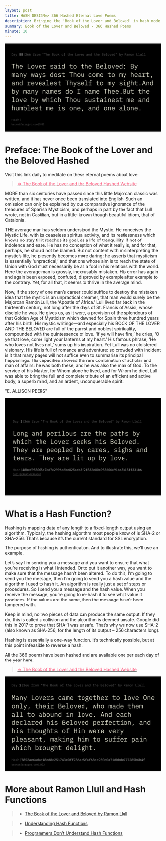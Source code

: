 ```yaml
---
layout: post
title: HASH DESIGN=> 366 Hashed Eternal Love Poems 
description: Bringing the 'Book of the Lover and Beloved' in hash mode
summary: Book of the Lover and Beloved - 366 Hashed Poems 
minute: 10
---
```


<a href="https://hash-love.surge.sh/">![The Book of the Lover and the Beloved Hashed](/assets/images/art/LOVE/day88.jpeg)</a>

# Preface: The Book of the Lover and the Beloved Hashed 

Visit this link daily to meditate on these eternal poems about love: 
> <a href="https://hash-love.surge.sh/"><span style="color:#ff597d">=> The Book of the Lover and the Beloved Hashed Website </span></a>

MORE than six centuries have passed since this little Majorcan classic was written, and it has never once been translated into English. Such an omission can only be explained by our comparative ignorance of the treasures of Spanish Mysticism, and perhaps in part by the fact that Lull wrote, not in Castilian, but in a little-known though beautiful idiom, that of Catalonia.

THE average man has seldom understood the Mystic. He conceives the Mystic Life, with its ceaseless spiritual activity, and its restlessness which knows no stay till it reaches its goal, as a life of tranquillity, if not of indolence and ease. He has no conception of what it really is, and for that, perhaps, he should not be blamed. But not content with misinterpreting the mystic’s life, he presently becomes more daring; he asserts that mysticism is essentially ‘unpractical,’ and that one whose aim is to reach the state of Union with God must necessarily be as a fool in his relations with the world. Here the average man is grossly, inexcusably mistaken. His error has again and again been exposed, confuted, disproved by example after example to the contrary. Yet, for all that, it seems to thrive in the average mind.

Now, if the story of one man’s career could suffice to destroy the mistaken idea that the mystic is an unpractical dreamer, that man would surely be the Majorcan Ramón Lull, the ‘Apostle of Africa.’ Lull lived far back in the thirteenth century, not long after the days of St. Francis of Assisi, whose disciple he was. He gives us, as it were, a prevision of the splendours of that Golden Age of Mysticism which dawned for Spain three hundred years after his birth. His mystic writings—and especially his BOOK OF THE LOVER AND THE BELOVED are full of the purest and noblest spirituality, compounded with the quintessence of love. ‘If ye will have fire,’ he cries, ‘O ye that love, come light your lanterns at my heart.’ His famous phrase, ‘He who loves not lives not,’ sums up his inspiration. Yet Lull was no cloistered visionary. His life is full of romance and adventure: so crowded with incident is it that many pages will not suffice even to summarise its principal happenings. His capacities showed the rare combination of scholar and man of affairs: he was both these, and he was also the man of God. To the service of his Master, for Whom alone he lived, and for Whom he died, Lull was able to bring the full and complete tribute of an efficient and active body, a superb mind, and an ardent, unconquerable spirit.

"E. ALLISON PEERS"

<a href="https://hash-love.surge.sh/">![The Book of the Lover and the Beloved Hashed](/assets/images/art/LOVE/day1.jpeg)</a>

# What is a Hash Function?

Hashing is mapping data of any length to a fixed-length output using an algorithm. Typically, the hashing algorithm most people know of is SHA-2 or SHA-256. That’s because it’s the current standard for SSL encryption.

The purpose of hashing is authentication. And to illustrate this, we’ll use an example.

Let’s say I’m sending you a message and you want to ensure that what you’re receiving is what I intended. Or to put it another way, you want to make sure that the message hasn’t been altered. To do this, I’m going to send you the message, then I’m going to send you a hash value and the algorithm I used to hash it. An algorithm is really just a set of steps or procedures. So I send you a message and the hash value. When you receive the message, you’re going to re-hash it to see what value it produces. If the values are the same, then the message hasn’t been tampered with.

Keep in mind, no two pieces of data can produce the same output. If they do, this is called a collision and the algorithm is deemed unsafe. Google did this in 2017 to prove that SHA-1 was unsafe. That’s why we now use SHA-2 (also known as SHA-256, for the length of its output – 256 characters long).

Hashing is essentially a one-way function. It’s technically possible, but at this point infeasible to reverse a hash.

All the 366 poems have been hashed and are available one per each day of the year here:

> <a href="https://hash-love.surge.sh/"><span style="color:#ff597d">=> The Book of the Lover and the Beloved Hashed Website </span></a>

<a href="https://hash-love.surge.sh/">![The Book of the Lover and the Beloved Hashed](/assets/images/art/LOVE/day2.jpeg)</a>

# More about Ramon Llull and Hash Functions

> * [The Book of the Lover and Beloved by Ramon Llull](https://www.gutenberg.org/files/60704/60704-h/60704-h.htm)

> * [Understanding Hash Functions](https://www.thesslstore.com/knowledgebase/ssl-support/understanding-hash-functions/)

> * [Programmers Don’t Understand Hash Functions](https://soatok.blog/2021/08/24/programmers-dont-understand-hash-functions/)
